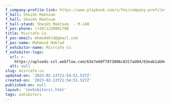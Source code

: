 ```yaml
---
f_company-profile-link: https://www.playbook.com/s/fec/company-profiles
f_hall: Sheikh Maktoum
f_hall: Sheikh Maktoum
f_hall-stand: Sheikh Maktoum  - M-140
f_poc-phone: (+20)1220001788
title: Misrcafe Co.
f_poc-email: mhmodmkld@gmail.com
f_poc-name: Mahmoud Maklad
f_exhibitor-name: Misrcafe Co.
f_exhibitor-logo:
  url: >-
    https://uploads-ssl.webflow.com/63e7e60f7073806c8317ad04/63eab1ab0ca55d80f224f724_ZjY3Nw.png
  alt: null
slug: misrcafe-co
updated-on: '2023-02-13T21:54:51.527Z'
created-on: '2023-02-13T21:54:51.527Z'
published-on: null
layout: '[exhibitors].html'
tags: exhibitors
---
```




